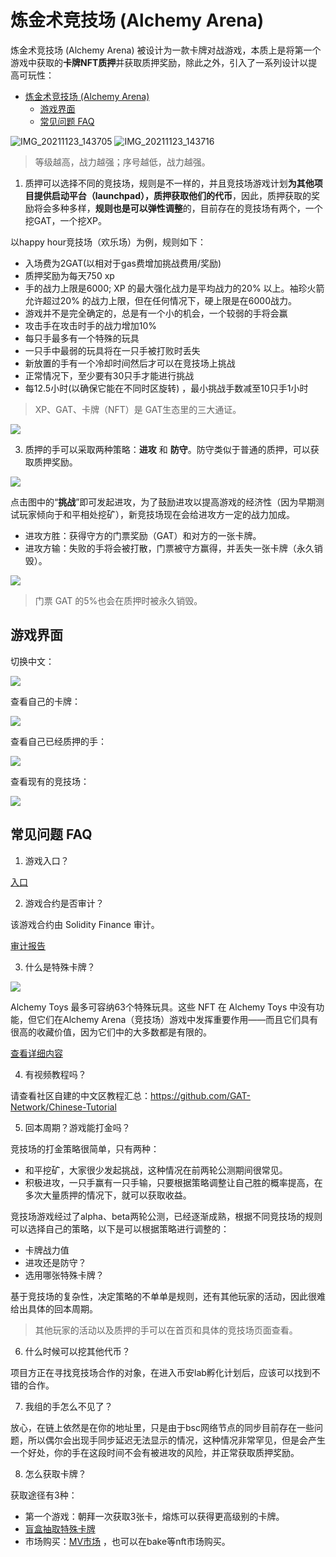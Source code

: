 # 炼金术竞技场 (Alchemy Arena)

炼金术竞技场 (Alchemy Arena) 被设计为一款卡牌对战游戏，本质上是将第一个游戏中获取的**卡牌NFT质押**并获取质押奖励，除此之外，引入了一系列设计以提高可玩性：

- [炼金术竞技场 (Alchemy Arena)](#炼金术竞技场-alchemy-arena)
  - [游戏界面](#游戏界面)
  - [常见问题 FAQ](#常见问题-faq)

![IMG_20211123_143705](IMG_20211123_143705.jpg)
![IMG_20211123_143716](IMG_20211123_143716.jpg)

> 等级越高，战力越强；序号越低，战力越强。

1. 质押可以选择不同的竞技场，规则是不一样的，并且竞技场游戏计划**为其他项目提供启动平台（launchpad），质押获取他们的代币**，因此，质押获取的奖励将会多种多样，**规则也是可以弹性调整**的，目前存在的竞技场有两个，一个挖GAT，一个挖XP。

以happy hour竞技场（欢乐场）为例，规则如下：

* 入场费为2GAT(以相对于gas费增加挑战费用/奖励)
* 质押奖励为每天750 xp
* 手的战力上限是6000; XP 的最大强化战力是平均战力的20% 以上。袖珍火箭允许超过20% 的战力上限，但在任何情况下，硬上限是在6000战力。
* 游戏并不是完全确定的，总是有一个小的机会，一个较弱的手将会赢
* 攻击手在攻击时手的战力增加10%
* 每只手最多有一个特殊的玩具
* 一只手中最弱的玩具将在一只手被打败时丢失
* 新放置的手有一个冷却时间然后才可以在竞技场上挑战
* 正常情况下，至少要有30只手才能进行挑战
* 每12.5小时(以确保它能在不同时区旋转) ，最小挑战手数减至10只手1小时

> XP、GAT、卡牌（NFT）是 GAT生态里的三大通证。

![](IMG_20211123_143559.jpg)

3. 质押的手可以采取两种策略：**进攻** 和 **防守**。防守类似于普通的质押，可以获取质押奖励。

![](IMG_20211123_143519.jpg)

点击图中的“**挑战**”即可发起进攻，为了鼓励进攻以提高游戏的经济性（因为早期测试玩家倾向于和平相处挖矿），新竞技场现在会给进攻方一定的战力加成。

- 进攻方胜：获得守方的门票奖励（GAT）和对方的一张卡牌。
- 进攻方输：失败的手将会被打散，门票被守方赢得，并丢失一张卡牌（永久销毁）。

![](IMG_20211123_150303.jpg)

> 门票 GAT 的5%也会在质押时被永久销毁。

## 游戏界面

切换中文：

![](IMG_20211123_143012.jpg)

查看自己的卡牌：

![](IMG_20211123_143054.jpg)

查看自己已经质押的手：

![](IMG_20211123_143506.jpg)

查看现有的竞技场：

![](IMG_20211123_143117.jpg)

## 常见问题 FAQ

1. 游戏入口？

[入口](https://alchemyarena.com/?a=0xad2446EE96e03C46f9EdF8587e4473153b4cE116)

2. 游戏合约是否审计？

该游戏合约由 Solidity Finance 审计。

[审计报告](https://solidity.finance/audits/AlchemyToysArena/)

3. 什么是特殊卡牌？

![](IMG_20211123_151025_926.jpg)

Alchemy Toys 最多可容纳63个特殊玩具。这些 NFT 在 Alchemy Toys 中没有功能，但它们在Alchemy Arena（竞技场）游戏中发挥重要作用——而且它们具有很高的收藏价值，因为它们中的大多数都是有限的。

[查看详细内容](/_posts/2022-03-19-specialtoys.md)

4. 有视频教程吗？

请查看社区自建的中文区教程汇总：https://github.com/GAT-Network/Chinese-Tutorial

5. 回本周期？游戏能打金吗？

竞技场的打金策略很简单，只有两种：

- 和平挖矿，大家很少发起挑战，这种情况在前两轮公测期间很常见。
- 积极进攻，一只手赢有一只手输，只要根据策略调整让自己胜的概率提高，在多次大量质押的情况下，就可以获取收益。

竞技场游戏经过了alpha、beta两轮公测，已经逐渐成熟，根据不同竞技场的规则可以选择自己的策略，以下是可以根据策略进行调整的：

- 卡牌战力值
- 进攻还是防守？
- 选用哪张特殊卡牌？

基于竞技场的复杂性，决定策略的不单单是规则，还有其他玩家的活动，因此很难给出具体的回本周期。

> 其他玩家的活动以及质押的手可以在首页和具体的竞技场页面查看。

6. 什么时候可以挖其他代币？

项目方正在寻找竞技场合作的对象，在进入币安lab孵化计划后，应该可以找到不错的合作。

7. 我组的手怎么不见了？

放心，在链上依然是在你的地址里，只是由于bsc网络节点的同步目前存在一些问题，所以偶尔会出现手同步延迟无法显示的情况，这种情况非常罕见，但是会产生一个好处，你的手在这段时间不会有被进攻的风险，并正常获取质押奖励。

8. 怎么获取卡牌？

获取途径有3种：

- 第一个游戏：朝拜一次获取3张卡，熔炼可以获得更高级别的卡牌。
- [盲盒抽取特殊卡牌](https://alchemyarena.com/oven)
- 市场购买：[MV市场](https://minted.vodka/) ，也可以在bake等nft市场购买。

